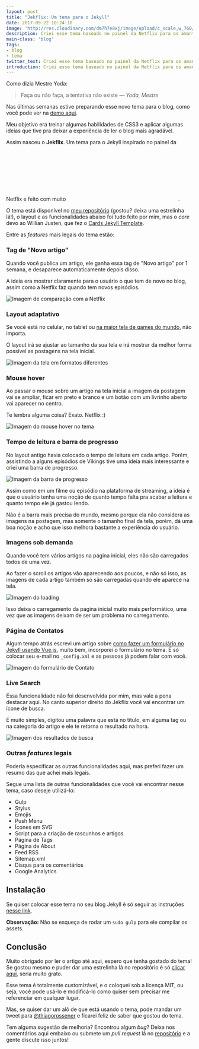 ```yaml
---
layout: post
title: "Jekflix: Um tema para o Jekyll"
date: 2017-09-22 10:24:10
image: 'http://res.cloudinary.com/dm7h7e8xj/image/upload/c_scale,w_760/v1506079212/jekflix-capa_vfhuzh.png'
description: Criei esse tema baseado no painel da Netflix para os amantes de filmes e séries.
main-class: 'blog'
tags:
- blog
- tema
twitter_text: Criei esse tema baseado no painel da Netflix para os amantes de filmes e séries.
introduction: Criei esse tema baseado no painel da Netflix para os amantes de filmes e séries, espero que goste.
---
```


Como dizia Mestre Yoda:

> Faça ou não faça, a tentativa não existe <cite>&mdash; Yoda, Mestre</cite>

Nas últimas semanas estive preparando esse novo tema para o blog, como você pode
ver na [demo aqui](https://www.rossener.com/jekflix-template/).

Meu objetivo era treinar algumas habilidades de CSS3 e aplicar algumas ideias
que tive pra deixar a experiência de ler o blog mais agradável.

Assim nasceu o **Jekflix**. Um tema para o Jekyll inspirado no painel da Netflix e feito
com muito <svg class="love"><use xlink:href="#icon-heart"></use></svg>.

O tema está disponível no [meu repositório](https://github.com/thiagorossener/jekflix-template/) (gostou? deixa uma estrelinha lá!), o layout e as funcionalidades abaixo
foi tudo feito por mim, mas o *core* devo ao Willian Justen, que fez o
[Cards Jekyll Template](https://github.com/willianjusten/cards-jekyll-template).

Entre as *features* mais legais do tema estão:

### Tag de "Novo artigo"

Quando você publica um artigo, ele ganha essa tag de "Novo artigo" por 1 semana, e
desaparece automaticamente depois disso.

A ideia era mostrar claramente para o usuário o que tem de novo no blog, assim como
a Netflix faz quando tem novos episódios.

![Imagem de comparação com a Netflix](http://res.cloudinary.com/dm7h7e8xj/image/upload/v1506080565/new-post_qeoofh.jpg)

### Layout adaptativo

Se você está no celular, no tablet ou [na maior tela de games do mundo](https://www.youtube.com/watch?v=SommOdgWwUM), não importa.

O layout irá se ajustar ao tamanho da sua tela e irá mostrar da melhor forma possível
as postagens na tela inicial.

![Imagem da tela em formatos diferentes](http://res.cloudinary.com/dm7h7e8xj/image/upload/c_scale,w_760/v1506080907/layout-adaptativo_ky8tbx.jpg)

### Mouse hover

Ao passar o mouse sobre um artigo na tela inicial a imagem da postagem vai se ampliar,
ficar em preto e branco e um botão com um livrinho aberto vai aparecer no centro.

Te lembra alguma coisa? Exato. Netflix :)

![Imagem do mouse hover no tema](http://res.cloudinary.com/dm7h7e8xj/image/upload/c_scale,w_760/v1506081370/mouse-hover_yqlbo3.jpg)

### Tempo de leitura e barra de progresso

No layout antigo havia colocado o tempo de leitura em cada artigo. Porém, assistindo
a alguns episódios de Vikings tive uma ideia mais interessante e criei uma barra de progresso.

![Imagem da barra de progresso](http://res.cloudinary.com/dm7h7e8xj/image/upload/v1505357769/jekflix-progress-bar_he7gqf.jpg)

Assim como em um filme ou episódio na plataforma de streaming, a ideia é que o usuário
tenha uma noção de quanto tempo falta pra acabar a leitura e quanto tempo ele já gastou lendo.

Não é a barra mais precisa do mundo, mesmo porque ela não considera as imagens na
postagem, mas somente o tamanho final da tela, porém, dá uma boa noção e acho que isso
melhora bastante a experiência do usuário.

### Imagens sob demanda

Quando você tem vários artigos na página inicial, eles não são carregados todos de uma vez.

Ao fazer o scroll os artigos vão aparecendo aos poucos, e não só isso, as imagens de cada
artigo também só são carregadas quando ele aparece na tela.

![Imagem do loading](http://res.cloudinary.com/dm7h7e8xj/image/upload/v1506081779/loading_eou3xh.jpg)

Isso deixa o carregamento da página inicial muito mais performático, uma vez que as imagens deixam
de ser um problema no carregamento.

### Página de Contatos

Algum tempo atrás escrevi um artigo sobre [como fazer um formulário no Jekyll usando Vue.js](https://www.rossener.com/fazendo-um-formulario-de-contato-no-jekyll-com-vue.js/),
muito bem, incorporei o formulário no tema. É só colocar seu e-mail no `_config.xml` e as pessoas
já podem falar com você.

![Imagem do formulário de Contato](http://res.cloudinary.com/dm7h7e8xj/image/upload/v1506081939/formulario-contato_qrevrz.png)

### Live Search

Essa funcionalidade não foi desenvolvida por mim, mas vale a pena destacar aqui. No canto
superior direito do Jekflix você vai encontrar um ícone de busca.

É muito simples, digitou uma palavra que está no título, em alguma tag ou na categoria do artigo
e ele te retorna o resultado na hora.

![Imagem dos resultados de busca](http://res.cloudinary.com/dm7h7e8xj/image/upload/v1506082152/busca_tpvjxc.png)

### Outras *features* legais

Poderia especificar as outras funcionalidades aqui, mas preferi fazer um resumo
das que achei mais legais.

Segue uma lista de outras funcionalidades que você vai encontrar nesse tema, caso deseje
utilizá-lo:

- Gulp
- Stylus
- Emojis
- Push Menu
- Ícones em SVG
- Script para a criação de rascunhos e artigos
- Página de Tags
- Página de About
- Feed RSS
- Sitemap.xml
- Disqus para os comentários
- Google Analytics

## Instalação

Se quiser colocar esse tema no seu blog Jekyll é só seguir as instruções [nesse link](https://github.com/thiagorossener/jekflix-template/#setup).

**Observação:** Não se esqueça de rodar um `sudo gulp` para ele compilar os assets.

## Conclusão

Muito obrigado por ler o artigo até aqui, espero que tenha gostado do tema! Se gostou
mesmo e puder dar uma estrelinha lá no repositório é só [clicar aqui](https://github.com/thiagorossener/jekflix-template/), seria muito grato.

Esse tema é totalmente customizável, e o coloquei sob a licença MIT, ou seja, você
pode usá-lo e modificá-lo como quiser sem precisar me referenciar em qualquer lugar.

Mas, se quiser dar um alô de que está usando o tema, pode mandar um tweet para [@thiagorossener](https://twitter.com/thiagorossener) e ficarei feliz de saber que gostou do tema.

Tem alguma sugestão de melhoria? Encontrou algum *bug*? Deixa nos comentários aqui
embaixo ou submete um *pull request* lá no [repositório](https://github.com/thiagorossener/jekflix-template/) e a gente discute isso juntos!
